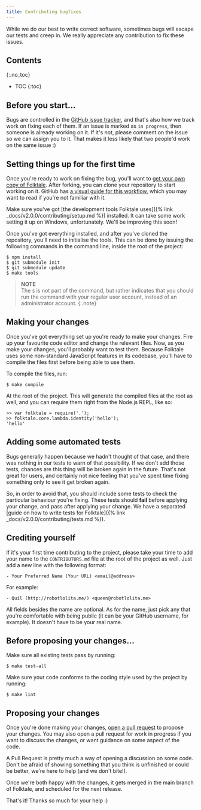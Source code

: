 ```yaml
---
title: Contributing bugfixes
---
```


While we do our best to write correct software, sometimes bugs will escape our tests and creep in. We really appreciate any contribution to fix these issues.


## Contents
{:.no_toc}

* TOC
{:toc}


## Before you start…

Bugs are controlled in the [GitHub issue tracker](https://github.com/origamitower/folktale), and that's also how we track work on fixing each of them. If an issue is marked as `in progress`, then someone is already working on it. If it's not, please comment on the issue so we can assign you to it. That makes it less likely that two people'd work on the same issue :)


## Setting things up for the first time

Once you're ready to work on fixing the bug, you'll want to [get your own copy of Folktale](https://guides.github.com/activities/forking/). After forking, you can clone your repository to start working on it. GitHub has [a visual guide for this workflow](https://guides.github.com/introduction/flow/), which you may want to read if you're not familiar with it.

Make sure you've got [the development tools Folktale uses]({% link _docs/v2.0.0/contributing/setup.md %}) installed. It can take some work setting it up on Windows, unfortunately. We'll be improving this soon!

Once you've got everything installed, and after you've cloned the repository, you'll need to initialise the tools. This can be done by issuing the following commands in the command line, inside the root of the project:

    $ npm install
    $ git submodule init
    $ git submodule update
    $ make tools

> **NOTE**  
> The `$` is not part of the command, but rather indicates that you should run the command with your regular user account, instead of an administrator account.
{:.note}


## Making your changes

Once you've got everything set up you're ready to make your changes. Fire up your favourite code editor and change the relevant files. Now, as you make your changes, you'll probably want to test them. Because Folktale uses some non-standard JavaScript features in its codebase, you'll have to compile the files first before being able to use them.

To compile the files, run:

    $ make compile

At the root of the project. This will generate the compiled files at the root as well, and you can require them right from the Node.js REPL, like so:

    >> var folktale = require('.');
    >> folktale.core.lambda.identity('hello');
    'hello'


## Adding some automated tests

Bugs generally happen because we hadn't thought of that case, and there was nothing in our tests to warn of that possibility. If we don't add those tests, chances are this thing will be broken again in the future. That's not great for users, and certainly not nice feeling that you've spent time fixing something only to see it get broken again.

So, in order to avoid that, you should include some tests to check the particular behaviour you're fixing. These tests should **fail** before applying your change, and pass after applying your change. We have a separated [guide on how to write tests for Folktale]({% link _docs/v2.0.0/contributing/tests.md %}).


## Crediting yourself

If it's your first time contributing to the project, please take your time to add your name to the `CONTRIBUTORS.md` file at the root of the project as well. Just add a new line with the following format:

    - Your Preferred Name (Your URL) <email@address>

For example:

    - Quil (http://robotlolita.me/) <queen@robotlolita.me>

All fields besides the name are optional. As for the name, just pick any that you're comfortable with being public (it can be your GitHub username, for example). It doesn't have to be your real name.


## Before proposing your changes…

Make sure all existing tests pass by running:

    $ make test-all

Make sure your code conforms to the coding style used by the project by running:

    $ make lint


## Proposing your changes

Once you're done making your changes, [open a pull request](https://help.github.com/articles/creating-a-pull-request/) to propose your changes. You may also open a pull request for work in progress if you want to discuss the changes, or want guidance on some aspect of the code.

A Pull Request is pretty much a way of opening a discussion on some code. Don't be afraid of showing something that you think is unfinished or could be better, we're here to help (and we don't bite!).

Once we're both happy with the changes, it gets merged in the main branch of Folktale, and scheduled for the next release.

That's it! Thanks so much for your help :)